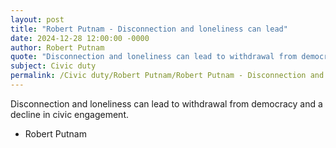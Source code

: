 ```yaml
---
layout: post
title: "Robert Putnam - Disconnection and loneliness can lead"
date: 2024-12-28 12:00:00 -0000
author: Robert Putnam
quote: "Disconnection and loneliness can lead to withdrawal from democracy and a decline in civic engagement."
subject: Civic duty
permalink: /Civic duty/Robert Putnam/Robert Putnam - Disconnection and loneliness can lead
---
```


Disconnection and loneliness can lead to withdrawal from democracy and a decline in civic engagement.

- Robert Putnam
